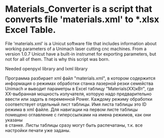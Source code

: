 # Materials_Converter is a script that converts file 'materials.xml' to  *.xlsx Excel Table.
File 'materials.xml' is a Unicut software file that includes information about working parameters
of a Unimach laser cutting cnc machines. From a version 1.0.7 Unicut have a built-in instrumet for exporting parameters,
but not for all of them. That is why this script was born.

Needed openpyxl library
and lxml library


Программа разбирает xml файл "materials.xml", в котором
содержится информация о режимах обработки станка лазерной резки
семейства Unimach и выводит параметры в Excel таблицу "Materials(XX)кВт",
где XX-выбранная мощность излучателя, которую надо предварительно ввести или задать в переменной Power.
Каждому режиму обработки соответствует отдельный лист таблицы. Имя листа 
таблицы это ID режима в xml файле. Для навигации на первом листе таблицы
помещено оглавление с гиперссылками на имена режимов, как они указаны  
в станке. Листы таблицы сразу могут быть распечатаны, т.к. все настройки печати уже заданы.
